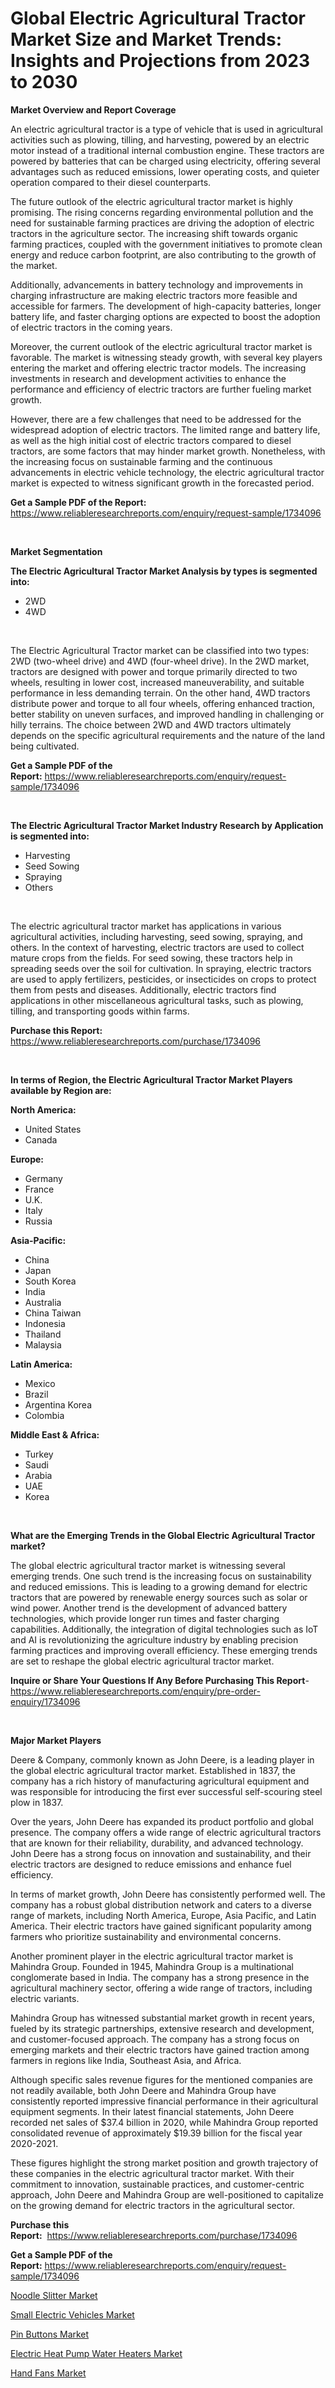 <p><h1>Global Electric Agricultural Tractor Market Size and Market Trends: Insights and Projections from 2023 to 2030</h1></p><p><strong>Market Overview and Report Coverage</strong></p>
<p><p>An electric agricultural tractor is a type of vehicle that is used in agricultural activities such as plowing, tilling, and harvesting, powered by an electric motor instead of a traditional internal combustion engine. These tractors are powered by batteries that can be charged using electricity, offering several advantages such as reduced emissions, lower operating costs, and quieter operation compared to their diesel counterparts.</p><p>The future outlook of the electric agricultural tractor market is highly promising. The rising concerns regarding environmental pollution and the need for sustainable farming practices are driving the adoption of electric tractors in the agriculture sector. The increasing shift towards organic farming practices, coupled with the government initiatives to promote clean energy and reduce carbon footprint, are also contributing to the growth of the market.</p><p>Additionally, advancements in battery technology and improvements in charging infrastructure are making electric tractors more feasible and accessible for farmers. The development of high-capacity batteries, longer battery life, and faster charging options are expected to boost the adoption of electric tractors in the coming years.</p><p>Moreover, the current outlook of the electric agricultural tractor market is favorable. The market is witnessing steady growth, with several key players entering the market and offering electric tractor models. The increasing investments in research and development activities to enhance the performance and efficiency of electric tractors are further fueling market growth.</p><p>However, there are a few challenges that need to be addressed for the widespread adoption of electric tractors. The limited range and battery life, as well as the high initial cost of electric tractors compared to diesel tractors, are some factors that may hinder market growth. Nonetheless, with the increasing focus on sustainable farming and the continuous advancements in electric vehicle technology, the electric agricultural tractor market is expected to witness significant growth in the forecasted period.</p></p>
<p><strong>Get a Sample PDF of the Report:</strong> <a href="https://www.reliableresearchreports.com/enquiry/request-sample/1734096">https://www.reliableresearchreports.com/enquiry/request-sample/1734096</a></p>
<p>&nbsp;</p>
<p><strong>Market Segmentation</strong></p>
<p><strong>The Electric Agricultural Tractor Market Analysis by types is segmented into:</strong></p>
<p><ul><li>2WD</li><li>4WD</li></ul></p>
<p>&nbsp;</p>
<p><p>The Electric Agricultural Tractor market can be classified into two types: 2WD (two-wheel drive) and 4WD (four-wheel drive). In the 2WD market, tractors are designed with power and torque primarily directed to two wheels, resulting in lower cost, increased maneuverability, and suitable performance in less demanding terrain. On the other hand, 4WD tractors distribute power and torque to all four wheels, offering enhanced traction, better stability on uneven surfaces, and improved handling in challenging or hilly terrains. The choice between 2WD and 4WD tractors ultimately depends on the specific agricultural requirements and the nature of the land being cultivated.</p></p>
<p><strong>Get a Sample PDF of the Report:</strong>&nbsp;<a href="https://www.reliableresearchreports.com/enquiry/request-sample/1734096">https://www.reliableresearchreports.com/enquiry/request-sample/1734096</a></p>
<p>&nbsp;</p>
<p><strong>The Electric Agricultural Tractor Market Industry Research by Application is segmented into:</strong></p>
<p><ul><li>Harvesting</li><li>Seed Sowing</li><li>Spraying</li><li>Others</li></ul></p>
<p>&nbsp;</p>
<p><p>The electric agricultural tractor market has applications in various agricultural activities, including harvesting, seed sowing, spraying, and others. In the context of harvesting, electric tractors are used to collect mature crops from the fields. For seed sowing, these tractors help in spreading seeds over the soil for cultivation. In spraying, electric tractors are used to apply fertilizers, pesticides, or insecticides on crops to protect them from pests and diseases. Additionally, electric tractors find applications in other miscellaneous agricultural tasks, such as plowing, tilling, and transporting goods within farms.</p></p>
<p><strong>Purchase this Report:</strong>&nbsp; <a href="https://www.reliableresearchreports.com/purchase/1734096">https://www.reliableresearchreports.com/purchase/1734096</a></p>
<p>&nbsp;</p>
<p><strong>In terms of Region, the Electric Agricultural Tractor Market Players available by Region are:</strong></p>
<p>
    <p> <strong> North America: </strong>
        <ul>
            <li>United States</li>
            <li>Canada</li>
        </ul>
        </p> 
    <p> <strong> Europe: </strong>
        <ul>
            <li>Germany</li>
            <li>France</li>
            <li>U.K.</li>
            <li>Italy</li>
            <li>Russia</li>
        </ul>
        </p> 
    <p> <strong> Asia-Pacific: </strong>
        <ul>
            <li>China</li>
            <li>Japan</li>
            <li>South Korea</li>
            <li>India</li>
            <li>Australia</li>
            <li>China Taiwan</li>
            <li>Indonesia</li>
            <li>Thailand</li>
            <li>Malaysia</li>
        </ul>
        </p> 
    <p> <strong> Latin America: </strong>
        <ul>
            <li>Mexico</li>
            <li>Brazil</li>
            <li>Argentina Korea</li>
            <li>Colombia</li>
        </ul>
        </p> 
    <p> <strong> Middle East & Africa: </strong>
        <ul>
            <li>Turkey</li>
            <li>Saudi</li>
            <li>Arabia</li>
            <li>UAE</li>
            <li>Korea</li>
        </ul>
    </p>
    </p>
<p>&nbsp;</p>
<p><strong>What are the Emerging Trends in the Global Electric Agricultural Tractor market?</strong></p>
<p><p>The global electric agricultural tractor market is witnessing several emerging trends. One such trend is the increasing focus on sustainability and reduced emissions. This is leading to a growing demand for electric tractors that are powered by renewable energy sources such as solar or wind power. Another trend is the development of advanced battery technologies, which provide longer run times and faster charging capabilities. Additionally, the integration of digital technologies such as IoT and AI is revolutionizing the agriculture industry by enabling precision farming practices and improving overall efficiency. These emerging trends are set to reshape the global electric agricultural tractor market.</p></p>
<p><strong>Inquire or Share Your Questions If Any Before Purchasing This Report</strong>- <a href="https://www.reliableresearchreports.com/enquiry/pre-order-enquiry/1734096">https://www.reliableresearchreports.com/enquiry/pre-order-enquiry/1734096</a></p>
<p>&nbsp;</p>
<p><strong>Major Market Players</strong></p>
<p><p>Deere & Company, commonly known as John Deere, is a leading player in the global electric agricultural tractor market. Established in 1837, the company has a rich history of manufacturing agricultural equipment and was responsible for introducing the first ever successful self-scouring steel plow in 1837.</p><p>Over the years, John Deere has expanded its product portfolio and global presence. The company offers a wide range of electric agricultural tractors that are known for their reliability, durability, and advanced technology. John Deere has a strong focus on innovation and sustainability, and their electric tractors are designed to reduce emissions and enhance fuel efficiency.</p><p>In terms of market growth, John Deere has consistently performed well. The company has a robust global distribution network and caters to a diverse range of markets, including North America, Europe, Asia Pacific, and Latin America. Their electric tractors have gained significant popularity among farmers who prioritize sustainability and environmental concerns.</p><p>Another prominent player in the electric agricultural tractor market is Mahindra Group. Founded in 1945, Mahindra Group is a multinational conglomerate based in India. The company has a strong presence in the agricultural machinery sector, offering a wide range of tractors, including electric variants.</p><p>Mahindra Group has witnessed substantial market growth in recent years, fueled by its strategic partnerships, extensive research and development, and customer-focused approach. The company has a strong focus on emerging markets and their electric tractors have gained traction among farmers in regions like India, Southeast Asia, and Africa.</p><p>Although specific sales revenue figures for the mentioned companies are not readily available, both John Deere and Mahindra Group have consistently reported impressive financial performance in their agricultural equipment segments. In their latest financial statements, John Deere recorded net sales of $37.4 billion in 2020, while Mahindra Group reported consolidated revenue of approximately $19.39 billion for the fiscal year 2020-2021.</p><p>These figures highlight the strong market position and growth trajectory of these companies in the electric agricultural tractor market. With their commitment to innovation, sustainable practices, and customer-centric approach, John Deere and Mahindra Group are well-positioned to capitalize on the growing demand for electric tractors in the agricultural sector.</p></p>
<p><strong>Purchase this Report:</strong>&nbsp;&nbsp;<a href="https://www.reliableresearchreports.com/purchase/1734096">https://www.reliableresearchreports.com/purchase/1734096</a></p>
<p></p>
<p><strong>Get a Sample PDF of the Report:</strong>&nbsp;<a href="https://www.reliableresearchreports.com/enquiry/request-sample/1734096">https://www.reliableresearchreports.com/enquiry/request-sample/1734096</a></p>
<p><p><a href="https://www.linkedin.com/pulse/noodle-slitter-market-size-share-global-analysis-report-2023-vggwe/">Noodle Slitter Market</a></p><p><a href="https://github.com/Chiragrp23/Market-Research-Report-List-1/blob/main/small-electric-vehicles-market.md">Small Electric Vehicles Market</a></p><p><a href="https://medium.com/@ameliahaleyi77567/analyzing-pin-buttons-market-global-industry-perspective-and-forecast-2023-to-2030-339dda5a6175">Pin Buttons Market</a></p><p><a href="https://www.linkedin.com/pulse/electric-heat-pump-water-heaters-market-share-amp-new-trends-pahre/">Electric Heat Pump Water Heaters Market</a></p><p><a href="https://medium.com/@itzelheller546/hand-fans-market-analysis-its-cagr-market-segmentation-and-global-industry-overview-82f46c2d6e26">Hand Fans Market</a></p></p>